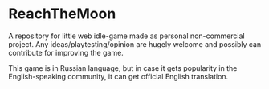 # ReachTheMoon
A repository for little web idle-game made as personal non-commercial project.
Any ideas/playtesting/opinion are hugely welcome and possibly can contribute for improving the game.

This game is in Russian language, but in case it gets popularity in the English-speaking community, it can get official English translation.
